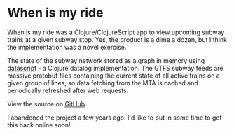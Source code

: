 # When is my ride

When is my ride was a Clojure/ClojureScript app to view upcoming subway trains at a given subway stop. Yes, the product is a dime a dozen, but I think the implementation was a novel exercise.

The state of the subway network stored as a graph in memory using [datascript](https://github.com/tonsky/datascript) - a Clojure datalog implementation. The GTFS subway feeds are massive protobuf files containing the current state of all active trains on a given group of lines, so data fetching from the MTA is cached and periodically refreshed after web requests.

View the source on [GitHub](https://github.com/jackrr/when-is-my-ride).

I abandoned the project a few years ago. I'd like to put in some time to get this back online soon!
